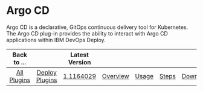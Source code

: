 
# Argo CD

Argo CD is a declarative, GitOps continuous delivery tool for Kubernetes. The Argo CD plug-in provides the ability to interact with Argo CD applications within IBM DevOps Deploy.

|Back to ...||Latest Version|||||
| :---: | :---: | :---: | :---: | :---: | :---: | :---: |
|[All Plugins](../../index.md)|[Deploy Plugins](../README.md)|[1.1164029](https://raw.githubusercontent.com/UrbanCode/IBM-UCD-PLUGINS/main/files/kubernetes/ucd-plugins-argocd-1.1164029.zip)|[Overview](overview.md)|[Usage](usage.md)|[Steps](steps.md)|[Downloads](downloads.md)|
